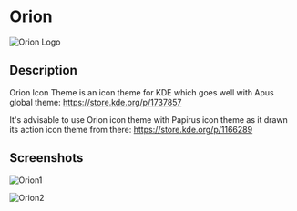 # Orion
![Orion Logo](https://github.com/user-attachments/assets/b89fce05-c901-4874-af2b-d40b2143d55e)

Description
--
Orion Icon Theme is an icon theme for KDE which goes well with Apus global theme: https://store.kde.org/p/1737857

It's advisable to use Orion icon theme with Papirus icon theme as it drawn its action icon theme from there: https://store.kde.org/p/1166289


Screenshots
--

![Orion1](https://github.com/user-attachments/assets/4c044ca6-ce41-48db-a850-c7801d9d83a8)

![Orion2](https://github.com/user-attachments/assets/04933967-1f4b-43e7-819c-0725b35ad81c)
